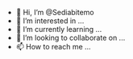 - 👋 Hi, I’m @Sediabitemo
- 👀 I’m interested in ...
- 🌱 I’m currently learning ...
- 💞️ I’m looking to collaborate on ...
- 📫 How to reach me ...

<!---
Sediabitemo/Sediabitemo is a ✨ special ✨ repository because its `README.md` (this file) appears on your GitHub profile.
You can click the Preview link to take a look at your changes.
--->
